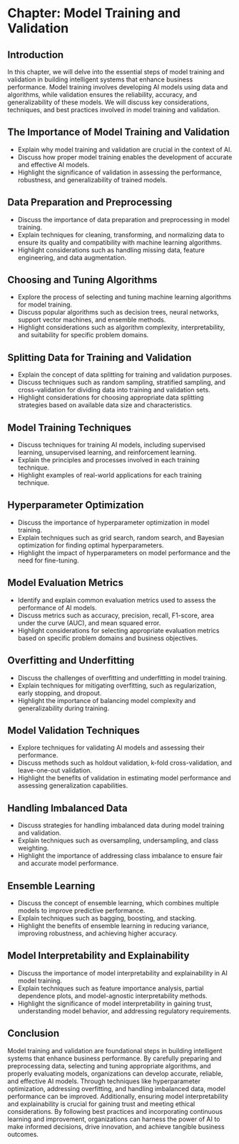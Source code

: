 Chapter: Model Training and Validation
======================================

Introduction
------------

In this chapter, we will delve into the essential steps of model training and validation in building intelligent systems that enhance business performance. Model training involves developing AI models using data and algorithms, while validation ensures the reliability, accuracy, and generalizability of these models. We will discuss key considerations, techniques, and best practices involved in model training and validation.

The Importance of Model Training and Validation
-----------------------------------------------

* Explain why model training and validation are crucial in the context of AI.
* Discuss how proper model training enables the development of accurate and effective AI models.
* Highlight the significance of validation in assessing the performance, robustness, and generalizability of trained models.

Data Preparation and Preprocessing
----------------------------------

* Discuss the importance of data preparation and preprocessing in model training.
* Explain techniques for cleaning, transforming, and normalizing data to ensure its quality and compatibility with machine learning algorithms.
* Highlight considerations such as handling missing data, feature engineering, and data augmentation.

Choosing and Tuning Algorithms
------------------------------

* Explore the process of selecting and tuning machine learning algorithms for model training.
* Discuss popular algorithms such as decision trees, neural networks, support vector machines, and ensemble methods.
* Highlight considerations such as algorithm complexity, interpretability, and suitability for specific problem domains.

Splitting Data for Training and Validation
------------------------------------------

* Explain the concept of data splitting for training and validation purposes.
* Discuss techniques such as random sampling, stratified sampling, and cross-validation for dividing data into training and validation sets.
* Highlight considerations for choosing appropriate data splitting strategies based on available data size and characteristics.

Model Training Techniques
-------------------------

* Discuss techniques for training AI models, including supervised learning, unsupervised learning, and reinforcement learning.
* Explain the principles and processes involved in each training technique.
* Highlight examples of real-world applications for each training technique.

Hyperparameter Optimization
---------------------------

* Discuss the importance of hyperparameter optimization in model training.
* Explain techniques such as grid search, random search, and Bayesian optimization for finding optimal hyperparameters.
* Highlight the impact of hyperparameters on model performance and the need for fine-tuning.

Model Evaluation Metrics
------------------------

* Identify and explain common evaluation metrics used to assess the performance of AI models.
* Discuss metrics such as accuracy, precision, recall, F1-score, area under the curve (AUC), and mean squared error.
* Highlight considerations for selecting appropriate evaluation metrics based on specific problem domains and business objectives.

Overfitting and Underfitting
----------------------------

* Discuss the challenges of overfitting and underfitting in model training.
* Explain techniques for mitigating overfitting, such as regularization, early stopping, and dropout.
* Highlight the importance of balancing model complexity and generalizability during training.

Model Validation Techniques
---------------------------

* Explore techniques for validating AI models and assessing their performance.
* Discuss methods such as holdout validation, k-fold cross-validation, and leave-one-out validation.
* Highlight the benefits of validation in estimating model performance and assessing generalization capabilities.

Handling Imbalanced Data
------------------------

* Discuss strategies for handling imbalanced data during model training and validation.
* Explain techniques such as oversampling, undersampling, and class weighting.
* Highlight the importance of addressing class imbalance to ensure fair and accurate model performance.

Ensemble Learning
-----------------

* Discuss the concept of ensemble learning, which combines multiple models to improve predictive performance.
* Explain techniques such as bagging, boosting, and stacking.
* Highlight the benefits of ensemble learning in reducing variance, improving robustness, and achieving higher accuracy.

Model Interpretability and Explainability
-----------------------------------------

* Discuss the importance of model interpretability and explainability in AI model training.
* Explain techniques such as feature importance analysis, partial dependence plots, and model-agnostic interpretability methods.
* Highlight the significance of model interpretability in gaining trust, understanding model behavior, and addressing regulatory requirements.

Conclusion
----------

Model training and validation are foundational steps in building intelligent systems that enhance business performance. By carefully preparing and preprocessing data, selecting and tuning appropriate algorithms, and properly evaluating models, organizations can develop accurate, reliable, and effective AI models. Through techniques like hyperparameter optimization, addressing overfitting, and handling imbalanced data, model performance can be improved. Additionally, ensuring model interpretability and explainability is crucial for gaining trust and meeting ethical considerations. By following best practices and incorporating continuous learning and improvement, organizations can harness the power of AI to make informed decisions, drive innovation, and achieve tangible business outcomes.
